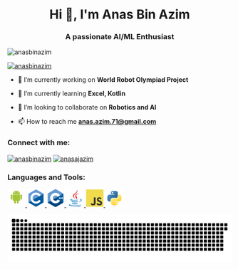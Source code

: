 <h1 align="center">Hi 👋, I'm Anas Bin Azim</h1>
<h3 align="center">A passionate AI/ML Enthusiast</h3>

<p align="left"> <img src="https://komarev.com/ghpvc/?username=anasbinazim&label=Profile%20views&color=0e75b6&style=flat" alt="anasbinazim" /> </p>

<p align="left"> <a href="https://github.com/ryo-ma/github-profile-trophy"><img src="https://github-profile-trophy.vercel.app/?username=anasbinazim" alt="anasbinazim" /></a> </p>

- 🔭 I’m currently working on **World Robot Olympiad Project**

- 🌱 I’m currently learning **Excel, Kotlin**

- 👯 I’m looking to collaborate on **Robotics and AI**

- 📫 How to reach me **anas.azim.71@gmail.com**

<h3 align="left">Connect with me:</h3>
<p align="left">
<a href="https://linkedin.com/in/anasbinazim" target="blank"><img align="center" src="https://raw.githubusercontent.com/rahuldkjain/github-profile-readme-generator/master/src/images/icons/Social/linked-in-alt.svg" alt="anasbinazim" height="30" width="40" /></a>
<a href="https://fb.com/anasajazim" target="blank"><img align="center" src="https://raw.githubusercontent.com/rahuldkjain/github-profile-readme-generator/master/src/images/icons/Social/facebook.svg" alt="anasajazim" height="30" width="40" /></a>
</p>

<h3 align="left">Languages and Tools:</h3>
<p align="left"> <a href="https://developer.android.com" target="_blank" rel="noreferrer"> <img src="https://raw.githubusercontent.com/devicons/devicon/master/icons/android/android-original-wordmark.svg" alt="android" width="40" height="40"/> </a> <a href="https://www.cprogramming.com/" target="_blank" rel="noreferrer"> <img src="https://raw.githubusercontent.com/devicons/devicon/master/icons/c/c-original.svg" alt="c" width="40" height="40"/> </a> <a href="https://www.w3schools.com/cpp/" target="_blank" rel="noreferrer"> <img src="https://raw.githubusercontent.com/devicons/devicon/master/icons/cplusplus/cplusplus-original.svg" alt="cplusplus" width="40" height="40"/> </a> <a href="https://www.java.com" target="_blank" rel="noreferrer"> <img src="https://raw.githubusercontent.com/devicons/devicon/master/icons/java/java-original.svg" alt="java" width="40" height="40"/> </a> <a href="https://developer.mozilla.org/en-US/docs/Web/JavaScript" target="_blank" rel="noreferrer"> <img src="https://raw.githubusercontent.com/devicons/devicon/master/icons/javascript/javascript-original.svg" alt="javascript" width="40" height="40"/> </a> <a href="https://www.python.org" target="_blank" rel="noreferrer"> <img src="https://raw.githubusercontent.com/devicons/devicon/master/icons/python/python-original.svg" alt="python" width="40" height="40"/> </a> </p>


<div align="center">
  <img src="https://github.com/AnasBinAzim/AnasBinAzim/blob/output/github-snake-dark.svg" alt="snake gif">
</div>

